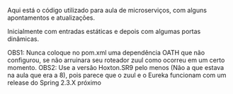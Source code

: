 Aqui está o código utilizado para aula de microserviços, com alguns apontamentos e atualizações.

Inicialmente com entradas estáticas e depois com algumas portas dinâmicas.

OBS1: Nunca coloque no pom.xml uma dependência OATH que não configurou, se não arruinara seu roteador zuul como ocorreu em um certo momento.
OBS2: Use a versão Hoxton.SR9 pelo menos (Não a que estava na aula que era a 8), pois parece que o zuul e o Eureka funcionam com um release do Spring 2.3.X próximo

